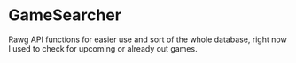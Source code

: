 # GameSearcher
Rawg API functions for easier use and sort of the whole database, right now I used to check for upcoming or already out games.
